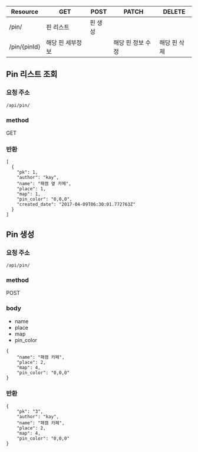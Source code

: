 | Resource     | GET       | POST | PATCH      | DELETE  |
| ------------ | --------- | ---- | ---------- | ------- |
| /pin/        | 핀 리스트     | 핀 생성 |            |         |
| /pin/{pinId} | 해당 핀 세부정보 |      | 해당 핀 정보 수정 | 해당 핀 삭제 |

## Pin 리스트 조회

### 요청 주소

`/api/pin/`

### method

GET

### 반환

```
[
  {
    "pk": 1,
    "author": "kay",
    "name": "패캠 옆 카페",
    "place": 1,
    "map": 1,
    "pin_color": "0,0,0",
    "created_date": "2017-04-09T06:30:01.772763Z"
  }
]

```

## Pin 생성

### 요청 주소

`/api/pin/`

### method

POST

### body
- name
- place
- map
- pin_color

```
{
    "name": "패캠 카페",
    "place": 2,
    "map": 4,
    "pin_color": "0,0,0"
}

```

### 반환

```
{
    "pk": "3",
    "author": "kay",
    "name": "패캠 카페",
    "place": 2,
    "map": 4,
    "pin_color": "0,0,0"
}
```